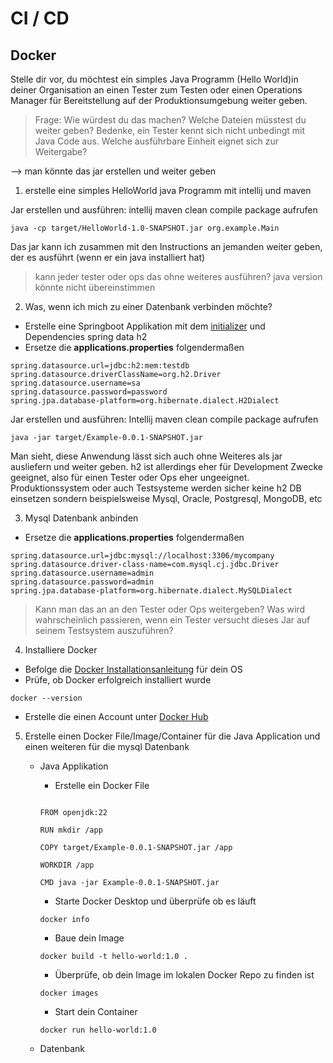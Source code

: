 # CI / CD

## Docker

Stelle dir vor, du möchtest ein simples Java Programm (Hello World)in deiner Organisation an einen Tester zum Testen oder einen Operations Manager für Bereitstellung auf der Produktionsumgebung weiter geben.

> Frage: Wie würdest du das machen? 
Welche Dateien müsstest du weiter geben? Bedenke, ein Tester kennt sich nicht unbedingt mit Java Code aus. Welche ausführbare Einheit eignet sich zur Weitergabe?

--> man könnte das jar erstellen und weiter geben

1) erstelle eine simples HelloWorld java Programm  mit intellij und maven

Jar erstellen und ausführen:
intellij maven clean compile package aufrufen
```console
java -cp target/HelloWorld-1.0-SNAPSHOT.jar org.example.Main
````

Das jar kann ich zusammen mit den Instructions an jemanden weiter geben, der es ausführt (wenn er ein java installiert hat)
> kann jeder tester oder ops das ohne weiteres ausführen?
java version könnte nicht übereinstimmen

2. Was, wenn ich mich zu einer Datenbank verbinden möchte?

- Erstelle eine Springboot Applikation mit dem [initializer](https://start.spring.io/) und
Dependencies
spring data
h2
- Ersetze die **applications.properties** folgendermaßen

```
spring.datasource.url=jdbc:h2:mem:testdb
spring.datasource.driverClassName=org.h2.Driver
spring.datasource.username=sa
spring.datasource.password=password
spring.jpa.database-platform=org.hibernate.dialect.H2Dialect
```

Jar erstellen und ausführen:
Intellij maven clean compile package aufrufen
```console
java -jar target/Example-0.0.1-SNAPSHOT.jar
```

Man sieht, diese Anwendung lässt sich auch ohne Weiteres als jar ausliefern und weiter geben.
h2 ist allerdings eher für Development Zwecke geeignet, also für einen Tester oder Ops eher ungeeignet. Produktionssystem oder auch Testsysteme werden sicher keine h2 DB einsetzen sondern beispielsweise Mysql, Oracle, Postgresql, MongoDB, etc


3) Mysql Datenbank anbinden

- Ersetze die **applications.properties** folgendermaßen 
```
spring.datasource.url=jdbc:mysql://localhost:3306/mycompany
spring.datasource.driver-class-name=com.mysql.cj.jdbc.Driver
spring.datasource.username=admin
spring.datasource.password=admin
spring.jpa.database-platform=org.hibernate.dialect.MySQLDialect
```
> Kann man das an an den Tester oder Ops weitergeben? Was wird wahrscheinlich passieren, wenn ein Tester versucht dieses Jar auf seinem Testsystem auszuführen?

4. Installiere Docker

- Befolge die [Docker Installationsanleitung](https://docs.docker.com/get-docker/) für dein OS 
- Prüfe, ob Docker erfolgreich installiert wurde
```console
docker --version
```
- Erstelle die einen Account unter [Docker Hub](https://hub.docker.com/)

5. Erstelle einen Docker File/Image/Container für die Java Application und einen weiteren für die mysql Datenbank

    - Java Applikation
        - Erstelle ein Docker File

        ```console
        
        FROM openjdk:22

        RUN mkdir /app

        COPY target/Example-0.0.1-SNAPSHOT.jar /app

        WORKDIR /app

        CMD java -jar Example-0.0.1-SNAPSHOT.jar
        ```
        
        - Starte Docker Desktop und überprüfe ob es läuft

        ```console
        docker info
        ```

        - Baue dein Image

        ```console
        docker build -t hello-world:1.0 .
        ```
        - Überprüfe, ob dein Image im lokalen Docker Repo zu finden ist
        ```console
        docker images
        ```
        - Start dein Container
        ```console
        docker run hello-world:1.0

        ```
        

    - Datenbank